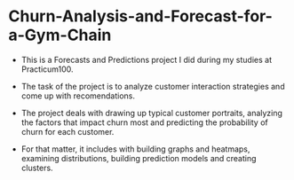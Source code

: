 # Churn-Analysis-and-Forecast-for-a-Gym-Chain

- This is a Forecasts and Predictions project I did during my studies at Practicum100.

- The task of the project is to analyze customer interaction strategies and come up with recomendations.

- The project deals with drawing up typical customer portraits, analyzing the factors that impact churn most and predicting the probability of churn for each customer. 

- For that matter, it includes with building graphs and heatmaps, examining distributions, building prediction models and creating clusters.
